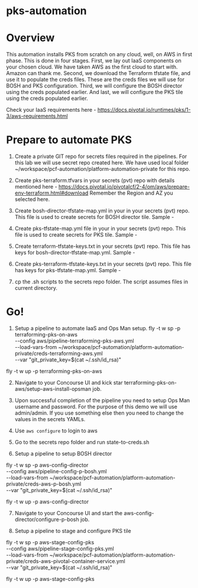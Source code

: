 # pks-automation

# Overview
This automation installs PKS from scratch on any cloud, well, on AWS in first phase.
This is done in four stages.
First, we lay out IaaS components on your chosen cloud. We have taken AWS as the first cloud to start with.
Amazon can thank me.
Second, we download the Terraform tfstate file, and use it to populate the creds files.
These are the creds files we will use for BOSH and PKS configuration.
Third, we will configure the BOSH director using the creds populated earlier.
And last, we will configure the PKS tile using the creds populated earlier.

Check your IaaS requirements here - https://docs.pivotal.io/runtimes/pks/1-3/aws-requirements.html

# Prepare to automate PKS
1. Create a private GIT repo for secrets files required in the pipelines. For this lab we will use secret repo created here.
We have used local folder ~/workspace/pcf-automation/platform-automation-private for this repo.

2. Create pks-terraform.tfvars in your secrets (pvt) repo with details mentioned here - https://docs.pivotal.io/pivotalcf/2-4/om/aws/prepare-env-terraform.html#download Remember the Region and AZ you selected here.

3. Create bosh-director-tfstate-map.yml in your in your secrets (pvt) repo. This file is used to create secrets for BOSH director tile. Sample -

4. Create pks-tfstate-map.yml file in your in your secrets (pvt) repo. This file is used to create secrets for PKS tile. Sample -

5. Create terraform-tfstate-keys.txt in your secrets (pvt) repo. This file has keys for bosh-director-tfstate-map.yml. Sample -

6. Create pks-terraform-tfstate-keys.txt in your secrets (pvt) repo. This file has keys for pks-tfstate-map.yml. Sample -

7. cp the .sh scripts to the secrets repo folder. The script assumes files in current directory.

# Go!
1. Setup a pipeline to automate IaaS and Ops Man setup.
fly -t w sp -p terraforming-pks-on-aws \
--config aws/pipeline-terraforming-pks-aws.yml \
--load-vars-from ~/workspace/pcf-automation/platform-automation-private/creds-terraforming-aws.yml \
--var "git_private_key=$(cat ~/.ssh/id_rsa)"

fly -t w up -p terraforming-pks-on-aws

2. Navigate to your Concourse UI and kick star terraforming-pks-on-aws/setup-aws-install-opsman job.

3. Upon successful completion of the pipeline you need to setup Ops Man username and password. For the purpose of this demo we will use admin/admin. If you use something else then you need to change the values in the secrets YAMLs.

4. Use `aws configure` to login to aws

5. Go to the secrets repo folder and run state-to-creds.sh

6. Setup a pipeline to setup BOSH director

fly -t w sp -p aws-config-director \
--config aws/pipeline-config-p-bosh.yml \
--load-vars-from ~/workspace/pcf-automation/platform-automation-private/creds-aws-p-bosh.yml \
--var "git_private_key=$(cat ~/.ssh/id_rsa)"

fly -t w up -p aws-config-director

7. Navigate to your Concourse UI and start the aws-config-director/configure-p-bosh job.

8. Setup a pipeline to stage and configure PKS tile

fly -t w sp -p aws-stage-config-pks \
--config aws/pipeline-stage-config-pks.yml \
--load-vars-from ~/workspace/pcf-automation/platform-automation-private/creds-aws-pivotal-container-service.yml \
--var "git_private_key=$(cat ~/.ssh/id_rsa)"

fly -t w up -p aws-stage-config-pks
